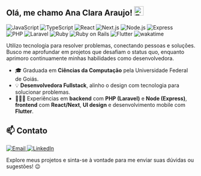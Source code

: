 ## Olá, me chamo Ana Clara Araujo! <img src="https://raw.githubusercontent.com/Tarikul-Islam-Anik/Animated-Fluent-Emojis/master/Emojis/Hand%20gestures/Folded%20Hands%20Medium%20Skin%20Tone.png" alt="Folded Hands Medium Skin Tone" width="25" height="25" />
<p>
  <img alt="JavaScript" src="https://img.shields.io/static/v1?label=JavaScript&message=%20&color=F7DF1E&labelColor=F7DF1E&logo=javascript&logoColor=black">
  <img alt="TypeScript" src="https://img.shields.io/static/v1?label=TypeScript&message=%20&color=3178C6&labelColor=3178C6&logo=typescript&logoColor=white">
  <img alt="React" src="https://img.shields.io/static/v1?label=React&message=%20&color=61DAFB&labelColor=61DAFB&logo=react&logoColor=black">
  <img alt="Next.js" src="https://img.shields.io/static/v1?label=Next.js&message=%20&color=000000&labelColor=000000&logo=nextdotjs&logoColor=white">
  <img alt="Node.js" src="https://img.shields.io/static/v1?label=Node.js&message=%20&color=339933&labelColor=339933&logo=nodedotjs&logoColor=white">
  <img alt="Express" src="https://img.shields.io/static/v1?label=Express&message=%20&color=000000&labelColor=000000&logo=express&logoColor=white">
  <br />
  <img alt="PHP" src="https://img.shields.io/static/v1?label=PHP&message=%20&color=777BB4&labelColor=777BB4&logo=php&logoColor=white">
  <img alt="Laravel" src="https://img.shields.io/static/v1?label=Laravel&message=%20&color=FF2D20&labelColor=FF2D20&logo=laravel&logoColor=white">
  <img alt="Ruby" src="https://img.shields.io/static/v1?label=Ruby&message=%20&color=CC342D&labelColor=CC342D&logo=ruby&logoColor=white">
  <img alt="Ruby on Rails" src="https://img.shields.io/static/v1?label=Ruby%20on%20Rails&message=%20&color=CC0000&labelColor=CC0000&logo=rubyonrails&logoColor=white">
  <img alt="Flutter" src="https://img.shields.io/static/v1?label=Flutter&message=%20&color=02569B&labelColor=02569B&logo=flutter&logoColor=white">
  <img alt="wakatime" src="https://wakatime.com/badge/user/30563c84-4568-4594-9bbe-b31f0effd26b.svg?&color=0077B5&labelColor=0077B5">
</p>

Utilizo tecnologia para resolver problemas, conectando pessoas e soluções. Busco me aprofundar em projetos que desafiam o status quo, enquanto aprimoro continuamente minhas habilidades como desenvolvedora.

- 🎓 Graduada em **Ciências da Computação** pela Universidade Federal de Goiás.
- 💡 **Desenvolvedora Fullstack**, alinho o design com tecnologia para solucionar problemas.
- 👩🏽‍💻 Experiências em **backend** com **PHP (Laravel)** e **Node (Express)**, **frontend** com **React/Next**, **UI design** e desenvolvimento mobile com **Flutter**.

## 📫 Contato
<p>
  <a href="mailto:helloanaclaraaraujo@gmail.com">
    <img alt="Email" src="https://img.shields.io/static/v1?label=Email&message=helloanaclaraaraujo@gmail.com%20&color=18181B&labelColor=EA4335&logo=gmail&logoColor=white">
  </a>
  <a href="https://www.linkedin.com/in/anaclaraaraujoa">
    <img alt="LinkedIn" src="https://img.shields.io/static/v1?label=LinkedIn&message=anaclaraaraujoa%20&color=18181B&labelColor=0077B5&logo=linkedin&logoColor=white">
  </a>
</p>

Explore meus projetos e sinta-se à vontade para me enviar suas dúvidas ou sugestões! 😉
